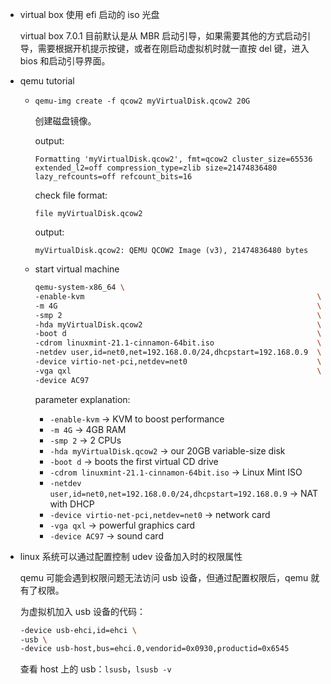 * virtual box 使用 efi 启动的 iso 光盘

    virtual box 7.0.1 目前默认是从 MBR 启动引导，如果需要其他的方式启动引导，需要根据开机提示按键，或者在刚启动虚拟机时就一直按 del 键，进入 bios 和启动引导界面。

* qemu tutorial

    * `qemu-img create -f qcow2 myVirtualDisk.qcow2 20G`

        创建磁盘镜像。

        output:

        ```
        Formatting 'myVirtualDisk.qcow2', fmt=qcow2 cluster_size=65536 extended_l2=off compression_type=zlib size=21474836480 lazy_refcounts=off refcount_bits=16
        ```

        check file format:

        `file myVirtualDisk.qcow2`

        output:

        ```
        myVirtualDisk.qcow2: QEMU QCOW2 Image (v3), 21474836480 bytes
        ```

    * start virtual machine

        ```bash
        qemu-system-x86_64 \
        -enable-kvm                                                    \
        -m 4G                                                          \
        -smp 2                                                         \
        -hda myVirtualDisk.qcow2                                       \
        -boot d                                                        \
        -cdrom linuxmint-21.1-cinnamon-64bit.iso                       \
        -netdev user,id=net0,net=192.168.0.0/24,dhcpstart=192.168.0.9  \
        -device virtio-net-pci,netdev=net0                             \
        -vga qxl                                                       \
        -device AC97
        ```

        parameter explanation:

        * `-enable-kvm` → KVM to boost performance
        * `-m 4G` → 4GB RAM
        * `-smp 2` → 2 CPUs
        * `-hda myVirtualDisk.qcow2` → our 20GB variable-size disk
        * `-boot d` → boots the first virtual CD drive
        * `-cdrom linuxmint-21.1-cinnamon-64bit.iso` → Linux Mint ISO
        * `-netdev user,id=net0,net=192.168.0.0/24,dhcpstart=192.168.0.9` → NAT with DHCP
        * `-device virtio-net-pci,netdev=net0` → network card
        * `-vga qxl` → powerful graphics card
        * `-device AC97` → sound card

* linux 系统可以通过配置控制 udev 设备加入时的权限属性

    qemu 可能会遇到权限问题无法访问 usb 设备，但通过配置权限后，qemu 就有了权限。

    为虚拟机加入 usb 设备的代码：

    ```bash
    -device usb-ehci,id=ehci \
    -usb \
    -device usb-host,bus=ehci.0,vendorid=0x0930,productid=0x6545
    ```

    查看 host 上的 usb：`lsusb`，`lsusb -v`
